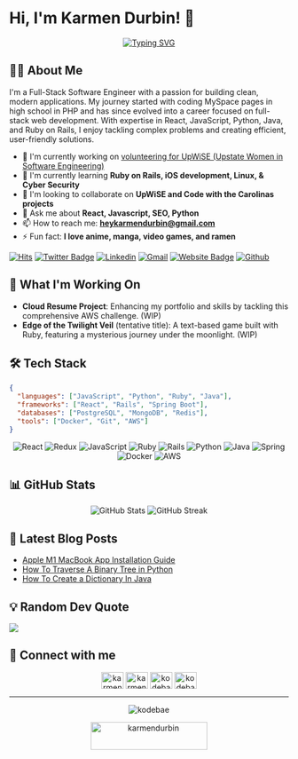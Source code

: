 # Hi, I'm Karmen Durbin! 👋

<p align="center">
  <a href="https://git.io/typing-svg">
    <img src="https://readme-typing-svg.demolab.com?font=Fira+Code&pause=1000&center=true&vCenter=true&width=435&lines=Welcome+to+my+GitHub!;I'm+a+Software+Engineer.;Passionate+about+modernization.;Full-Stack+Web+Developer." alt="Typing SVG" />
  </a>
</p>


## 👨‍💻 About Me

I'm a Full-Stack Software Engineer with a passion for building clean, modern applications. My journey started with coding MySpace pages in high school in PHP and has since evolved into a career focused on full-stack web development. With expertise in React, JavaScript, Python, Java, and Ruby on Rails, I enjoy tackling complex problems and creating efficient, user-friendly solutions.

- 🔭 I'm currently working on [volunteering for UpWiSE (Upstate Women in Software Engineering)](https://upwisesc.org)
- 🌱 I'm currently learning **Ruby on Rails, iOS development, Linux, & Cyber Security**
- 👯 I'm looking to collaborate on **UpWiSE and Code with the Carolinas projects**
- 💬 Ask me about **React, Javascript, SEO, Python**
- 📫 How to reach me: **heykarmendurbin@gmail.com**
- ⚡ Fun fact: **I love anime, manga, video games, and ramen**


[![Hits](https://hits.seeyoufarm.com/api/count/incr/badge.svg?url=https%3A%2F%2Fgithub.com%2Fkodebae%2Fkodebae&count_bg=%2379C83D&title_bg=%23555555&icon=&icon_color=%23E7E7E7&title=Profile+Views&edge_flat=false)](https://hits.seeyoufarm.com)
[![Twitter Badge](https://img.shields.io/badge/-Twitter-1da1f2?labelColor=1da1f2&logo=twitter&logoColor=white&link=https://twitter.com/karmen_durbin)](https://twitter.com/karmen_durbin)
[![Linkedin](https://img.shields.io/badge/-LinkedIn-blue?style=flat&logo=Linkedin&logoColor=white)](https://www.linkedin.com/in/karmendurbin/)
[![Gmail](https://img.shields.io/badge/-Gmail-c14438?style=flat&logo=Gmail&logoColor=white)](mailto:heykarmendurbin@gmail.com)
[![Website Badge](https://img.shields.io/badge/-Website-c14438?style=flat&logo=Google-Chrome&logoColor=white&link=https://kodebae.github.io/kodebae-app/)](https://kodebae.github.io/kodebae-app/)
[![Github](https://img.shields.io/github/followers/kodebae?label=Follow&style=social)](https://github.com/kodebae)

## 🚀 What I'm Working On

- **Cloud Resume Project**: Enhancing my portfolio and skills by tackling this comprehensive AWS challenge. (WIP)
- **Edge of the Twilight Veil** (tentative title): A text-based game built with Ruby, featuring a mysterious journey under the moonlight. (WIP)

## 🛠️ Tech Stack
```json
{
  "languages": ["JavaScript", "Python", "Ruby", "Java"],
  "frameworks": ["React", "Rails", "Spring Boot"],
  "databases": ["PostgreSQL", "MongoDB", "Redis"],
  "tools": ["Docker", "Git", "AWS"]
}
```

<p align="center">
  <img src="https://img.shields.io/badge/react-%2320232a.svg?style=for-the-badge&logo=react&logoColor=%2361DAFB" alt="React">
  <img src="https://img.shields.io/badge/redux-%23593d88.svg?style=for-the-badge&logo=redux&logoColor=white" alt="Redux">
  <img src="https://img.shields.io/badge/javascript-%23323330.svg?style=for-the-badge&logo=javascript&logoColor=%23F7DF1E" alt="JavaScript">
  <img src="https://img.shields.io/badge/ruby-%23CC342D.svg?style=for-the-badge&logo=ruby&logoColor=white" alt="Ruby">
  <img src="https://img.shields.io/badge/rails-%23CC0000.svg?style=for-the-badge&logo=ruby-on-rails&logoColor=white" alt="Rails">
  <img src="https://img.shields.io/badge/python-3670A0?style=for-the-badge&logo=python&logoColor=ffdd54" alt="Python">
  <img src="https://img.shields.io/badge/java-%23ED8B00.svg?style=for-the-badge&logo=java&logoColor=white" alt="Java">
  <img src="https://img.shields.io/badge/spring-%236DB33F.svg?style=for-the-badge&logo=spring&logoColor=white" alt="Spring">
  <img src="https://img.shields.io/badge/docker-%230db7ed.svg?style=for-the-badge&logo=docker&logoColor=white" alt="Docker">
  <img src="https://img.shields.io/badge/AWS-%23FF9900.svg?style=for-the-badge&logo=amazon-aws&logoColor=white" alt="AWS">
</p>

## 📊 GitHub Stats

<p align="center">
  <img src="https://github-readme-stats.vercel.app/api?username=kodebae&show_icons=true&theme=radical" alt="GitHub Stats" />
  <img src="https://github-readme-streak-stats.herokuapp.com/?user=kodebae&theme=radical" alt="GitHub Streak" />
</p>

## 📝 Latest Blog Posts

<!-- BLOG-POST-LIST:START -->
- [Apple M1 MacBook App Installation Guide](https://dev.to/kodebae/how-to-install-homebrew-and-other-packages-on-m1-macbook-4585)
- [How To Traverse A Binary Tree in Python](https://dev.to/kodebae/understanding-binary-tree-traversal-in-python-11hm)
- [How To Create a Dictionary In Java](https://dev.to/kodebae/how-to-create-a-dictionary-in-java-7m0)
<!-- BLOG-POST-LIST:END -->

## 💡 Random Dev Quote
![](https://quotes-github-readme.vercel.app/api?type=horizontal&theme=radical)

## 🤝 Connect with me

<p align="center">
  <a href="https://twitter.com/karmen_durbin" target="blank"><img align="center" src="https://raw.githubusercontent.com/rahuldkjain/github-profile-readme-generator/master/src/images/icons/Social/twitter.svg" alt="karmen_durbin" height="30" width="40" /></a>
  <a href="https://linkedin.com/in/karmen_durbin" target="blank"><img align="center" src="https://raw.githubusercontent.com/rahuldkjain/github-profile-readme-generator/master/src/images/icons/Social/linked-in-alt.svg" alt="karmen_durbin" height="30" width="40" /></a>
  <a href="https://dev.to/kodebae" target="blank"><img align="center" src="https://raw.githubusercontent.com/rahuldkjain/github-profile-readme-generator/master/src/images/icons/Social/devto.svg" alt="kodebae" height="30" width="40" /></a>
  <a href="https://www.leetcode.com/kodebae" target="blank"><img align="center" src="https://raw.githubusercontent.com/rahuldkjain/github-profile-readme-generator/master/src/images/icons/Social/leet-code.svg" alt="kodebae" height="30" width="40" /></a>
</p>


---

<p align="center">
  <img src="https://komarev.com/ghpvc/?username=kodebae&label=Profile%20views&color=0e75b6&style=flat" alt="kodebae" />
</p>

<p align="center">
  <a href="https://www.buymeacoffee.com/karmendurbin">
    <img src="https://cdn.buymeacoffee.com/buttons/v2/default-yellow.png" height="50" width="210" alt="karmendurbin" />
  </a>
</p>
